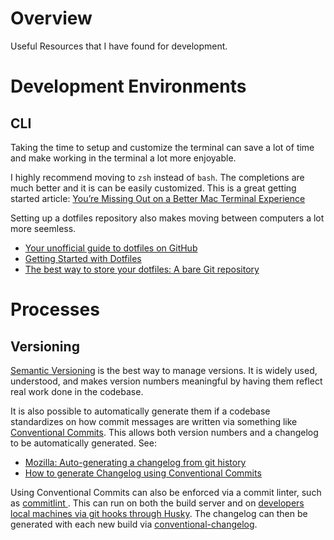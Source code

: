 # Overview
Useful Resources that I have found for development.

# Development Environments

## CLI
Taking the time to setup and customize the terminal can save a lot of time and make working in the terminal a lot more enjoyable. 

I highly recommend moving to `zsh` instead of `bash`. The completions are much better and it is can be easily customized. This is a great getting started article: [You’re Missing Out on a Better Mac Terminal Experience](https://medium.com/@caulfieldOwen/youre-missing-out-on-a-better-mac-terminal-experience-d73647abf6d7)

Setting up a dotfiles repository also makes moving between computers a lot more seemless. 
 - [Your unofficial guide to dotfiles on GitHub](https://dotfiles.github.io/)
 - [Getting Started with Dotfiles](https://medium.com/@webprolific/getting-started-with-dotfiles-43c3602fd789)
 - [The best way to store your dotfiles: A bare Git repository](https://www.atlassian.com/git/tutorials/dotfiles)
 
 # Processes
 
 ## Versioning
 
[Semantic Versioning](https://semver.org/) is the best way to manage versions. It is widely used, understood, and makes version numbers meaningful by having them reflect real work done in the codebase. 

It is also possible to automatically generate them if a codebase standardizes on how commit messages are written via something like [Conventional Commits](https://www.conventionalcommits.org/en/v1.0.0/). This allows both version numbers and a changelog to be automatically generated. See:
- [Mozilla: Auto-generating a changelog from git history](https://blog.mozilla.org/webdev/2016/07/15/auto-generating-a-changelog-from-git-history/)
- [How to generate Changelog using Conventional Commits](https://medium.com/jobtome-engineering/how-to-generate-changelog-using-conventional-commits-10be40f5826c)

Using Conventional Commits can also be enforced via a commit linter, such as [commitlint
](https://github.com/conventional-changelog/commitlint). This can run on both the build server and on [developers local machines via git hooks through Husky](https://commitlint.js.org/#/guides-local-setup). The changelog can then be generated with each new build via [conventional-changelog](https://github.com/conventional-changelog/conventional-changelog).
